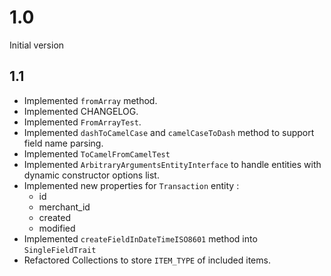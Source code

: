 # 1.0

Initial version

## 1.1

* Implemented `fromArray` method.
* Implemented CHANGELOG.
* Implemented `FromArrayTest`.
* Implemented `dashToCamelCase` and `camelCaseToDash` method to support field name parsing.
* Implemented `ToCamelFromCamelTest`
* Implemented `ArbitraryArgumentsEntityInterface` to handle entities with dynamic constructor options list.
* Implemented new properties for `Transaction` entity :
    * id
    * merchant_id
    * created
    * modified
* Implemented `createFieldInDateTimeISO8601` method into `SingleFieldTrait`
* Refactored Collections to store `ITEM_TYPE` of included items.

